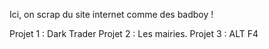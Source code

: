 Ici, on scrap du site internet comme des badboy !

Projet 1 : Dark Trader
Projet 2 : Les mairies.
Projet 3 : ALT F4
